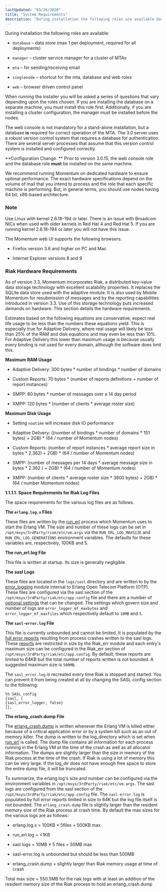 ```yaml
---
lastUpdated: "03/26/2020"
title: "System Requirements"
description: "During installation the following roles are available database data store max 1 per deployment required for all deployments manager cluster service manager for a cluster of MT As mta for sending receiving email singlenode shortcut for the mta database and web roles web browser driven control panel When running the..."
---
```


During installation the following roles are available:

*   `database` – data store (max 1 per deployment, required for all deployments)

*   `manager` – cluster service manager for a cluster of MTAs

*   `mta` – for sending/receiving email

*   `singlenode` – shortcut for the mta, database and web roles

*   `web` – browser driven control panel

When running the installer you will be asked a series of questions that vary depending upon the roles chosen. If you are installing the database on a separate machine, you *must* install this role first. Additionally, if you are installing a cluster configuration, the manager must be installed before the nodes.

The web console is not mandatory for a stand-alone installation, but a database **is** required for correct operation of the MTA. The 3.0 server uses a robust version control system that requires a database for authentication. There are several server processes that assume that this version control system is installed and configured correctly.

**Configuration Change. ** Prior to version 3.0.15, the web console role and the database role **must** be installed on the same machine.

We recommend running Momentum on dedicated hardware to ensure optimal performance. The exact hardware specifications depend on the volume of mail that you intend to process and the role that each specific machine is performing. But, in general terms, you should use nodes having 64 bit, x86-based architecture.

### Note

Use Linux with kernel 2.6.18-194 or later. There is an issue with Broadcom NICs when used with older kernels in Red Hat 4 and Red Hat 5\. If you are running kernel 2.6.18-194 or later you will not have this issue.

The Momentum web UI supports the following browsers:

*   Firefox version 3.6 and higher on PC and Mac

*   Internet Explorer versions 8 and 9

### <a name="install.requirements.riak"></a> Riak Hardware Requirements

As of version 3.3, Momentum incorporates Riak, a distributed key-value data storage technology with excellent scalability properties. It replaces the SQLite data store used with the adaptive module. It is also used by Mobile Momentum for resubmission of messages and by the reporting capabilities introduced in version 3.3\. Use of this storage technology puts increased demands on hardware. This section details the hardware requirements.

Estimates based on the following equations are conservative; expect real life usage to be less than the numbers these equations yield. This is especially true for Adaptive Delivery, where real usage will likely be less than 25% of the RAM and disk equations and may even be less than 10%. For Adaptive Delivery this lower than maximum usage is because usually every binding is not used for every domain, although the software does limit this.

**<a name="idp164704"></a> Maximum RAM Usage**

*   Adaptive Delivery: 300 bytes * number of bindings * number of domains

*   Custom Reports: 70 bytes * (number of reports definitions + number of report instances)

*   SMPP: 80 bytes * number of messages over a 14 day period

*   XMPP: 120 bytes * (number of clients * average roster size)

**<a name="idp169040"></a> Maximum Disk Usage**

*   Setting `noatime` will increase disk IO performance

*   Adaptive Delivery: ((number of bindings * number of domains * 151 bytes) + 2GB) * (64 / number of Momentum nodes)

*   Custom Reports: (number of report instances * average report size in bytes * 2.362) + 2GB) * (64 / number of Momentum nodes)

*   SMPP: (number of messages per 14 days * average message size in bytes * 2.362 ) + 2GB) * (64 / number of Momentum nodes)

*   XMPP: (number of clients * average roster size * 3800 bytes) + 2GB) * (64 / number Momentum nodes)

**<a name="install.requirements.riak.log"></a> 1.1.1.1. Space Requirements for Riak Log Files**

The space requirements for the various log files are as follows.

**<a name="idp176464"></a> The `erlang.log.x` Files**

These files are written by the [run_erl](http://www.erlang.org/doc/man/run_erl.html) process which Momentum uses to start the Erlang VM. The size and number of these logs can be set in `/opt/msys/3rdParty/riak/etc/vm.args` via the `RUN_ERL_LOG_MAXSIZE` and `RUN_ERL_LOG_GENERATIONS` environment variables. The defaults for these variables are, respectively, 100KB and 5.

**<a name="idp180576"></a> The run_erl.log File**

This file is written at startup. Its size is generally negligible.

**<a name="idp181872"></a> The sasl Logs**

These files are located in the `logs/sasl` directory and are written to by the [error_logging](http://www.erlang.org/doc/man/error_logger.html) module internal to Erlang Open Telecom Platform (OTP). These files are configured via the sasl section of the `/opt/msys/3rdParty/riak/etc/app.config` file and there are a number of [optional settings](http://erlang.org/doc/man/sasl_app.html) that can be changed. The settings which govern size and number of logs are `error_logger_mf_maxbytes` and `error_logger_mf_maxfiles` which respectively default to `10MB` and `5`.

**<a name="idp187680"></a> The `sasl-error.log` File**

This file is currently unbounded and cannot be limited. It is populated by the [full error reports](http://www.erlang.org/doc/man/error_logger.html#error_report-1) resulting from process crashes written to the sasl logs. These [reports](http://www.erlang.org/doc/apps/sasl/error_logging.html#id60880) are restricted in size by the Riak_err module and each entry's maximum size can be configured in the Riak_err section of `/opt/msys/3rdParty/riak/etc/app.config`. By default, these reports are limited to 64KB but the total number of reports written is not bounded. A suggested maximum size is `500MB`.

The `sasl_error.log` _is_ recreated every time Riak is stopped and started. You can prevent it from being created at all by changing the SASL config section to the following:

```
%% SASL config
{sasl, [
{sasl_error_logger, false}
]},
```
**<a name="idp193824"></a> The erlang_crash.dump File**

The [erlang_crash.dump](http://erlang.org/doc/apps/erts/crash_dump.html) is written whenever the Erlang VM is killed either because of a critical application error or by a system kill such as an out of memory killer. The dump is written to the log_directory which is set when [run_erl](http://www.erlang.org/doc/man/run_erl.html) is called. The dump file contains all information for each process running in the Erlang VM at the time of the crash as well as all allocator information. The dumps are slightly larger than the size in memory of the Riak process at the time of the crash. If Riak is using a lot of memory this can be very large. If the log_dir does not have enough free space to store the entire dump file, it will be truncated.

To summarize, the erlang.log's size and number can be configured via the environment variables in `/opt/msys/3rdParty/riak/etc/vm.args`. The sasl logs are configured from the sasl section of the `/opt/msys/3rdParty/riak/etc/app.config` file. The `sasl-error.log` is populated by full error reports limited in size to 64K but the log file itself is not bounded. The `erlang_crash.dump` file is slightly larger than the resident memory size of the Riak process at crash time. By default the max sizes for the various logs are as follows:

*   erlang.log.x = 100KB * 5files = 500KB max

*   run_erl.log = <1KB

*   sasl logs = 10MB * 5 files = 50MB max

*   sasl-error.log is unbounded but should be less than 500MB

*   erlang_crash.dump = slightly larger than Riak memory usage at time of crash

Total max size = 550.5MB for the riak logs with at least an addition of the resident memory size of the Riak process to hold an erlang_crash.dump